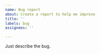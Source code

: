 ```yaml
---
name: Bug report
about: Create a report to help me improve
title: ''
labels: bug
assignees: ''

---
```


Just describe the bug.
